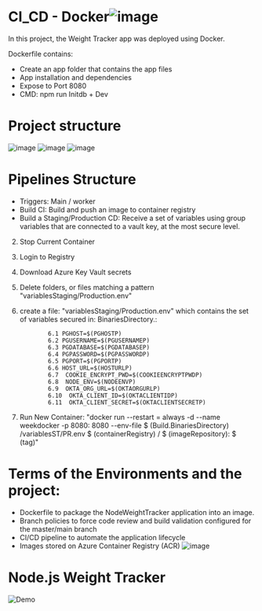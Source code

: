# CI_CD - Docker![image](https://user-images.githubusercontent.com/89352211/141610015-3ee2d3f1-3975-4970-b979-b9dcfaafb1dd.png)

In this project, the Weight Tracker app was deployed using Docker.

Dockerfile contains:
* Create an app folder that contains the app files
* App installation and dependencies
* Expose to Port 8080
* CMD: npm run Initdb + Dev

# Project structure
![image](https://user-images.githubusercontent.com/89352211/141610155-bf94633b-1ee7-40ea-b125-8321ad5dbbce.png)
![image](https://user-images.githubusercontent.com/89352211/141610161-15d4ae89-f785-4d99-bf06-ff324c4daf93.png)
![image](https://user-images.githubusercontent.com/89352211/141610165-b2931763-a405-4547-87ed-595f5896f33f.png)


# Pipelines Structure
* Triggers: Main / worker
* Build CI: Build and push an image to container registry
* Build a Staging/Production CD:
Receive a set of variables using group variables that are connected to a vault key, at the most secure level.
2. Stop Current Container
3. Login to Registry
4. Download Azure Key Vault secrets
5. Delete folders, or files matching a pattern "variablesStaging/Production.env"
6. create a file: "variablesStaging/Production.env" which contains the set of variables secured in: BinariesDirectory.:

               6.1 PGHOST=$(PGHOSTP)
               6.2 PGUSERNAME=$(PGUSERNAMEP)
               6.3 PGDATABASE=$(PGDATABASEP)
               6.4 PGPASSWORD=$(PGPASSWORDP)
               6.5 PGPORT=$(PGPORTP)
               6.6 HOST_URL=$(HOSTURLP)
               6.7  COOKIE_ENCRYPT_PWD=$(COOKIEENCRYPTPWDP)
               6.8  NODE_ENV=$(NODEENVP)
               6.9  OKTA_ORG_URL=$(OKTAORGURLP)
               6.10  OKTA_CLIENT_ID=$(OKTACLIENTIDP)
               6.11  OKTA_CLIENT_SECRET=$(OKTACLIENTSECRETP)
               
8. Run New Container:
"docker run --restart = always -d --name weekdocker -p 8080: 8080 --env-file $ (Build.BinariesDirectory) /variablesST/PR.env $ (containerRegistry) / $ (imageRepository): $ (tag)"


# Terms of the Environments and the project:

* Dockerfile to package the NodeWeightTracker application into an image.
* Branch policies to force code review and build validation configured for the master/main branch
* CI/CD pipeline to automate the application lifecycle
* Images stored on Azure Container Registry (ACR)
 ![image](https://user-images.githubusercontent.com/89352211/141610776-ed6556ae-aa44-4ce3-af20-2ee9d674e929.png)



# Node.js Weight Tracker

![Demo](docs/build-weight-tracker-app-demo.gif)

